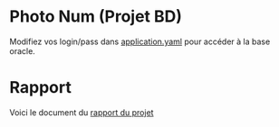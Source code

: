 # Photo Num (Projet BD)

Modifiez vos login/pass dans [application.yaml](app%2Fsrc%2Fmain%2Fresources%2Fapplication.yaml) pour accéder à la base oracle.

# Rapport

Voici le document du [rapport du projet](https://docs.google.com/document/d/1NNVyzbdgKwwQIBcis5Q7r8tSNY9zyuFuGJUvQdSdmfQ)
